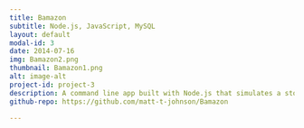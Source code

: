 ```yaml
---
title: Bamazon
subtitle: Node.js, JavaScript, MySQL
layout: default
modal-id: 3
date: 2014-07-16
img: Bamazon2.png
thumbnail: Bamazon1.png
alt: image-alt
project-id: project-3
description: A command line app built with Node.js that simulates a storefront where customers can place orders and deplete the store's inventory.<p>View on <a href="{{ post.github-repo }}" target="_blank">Github</a>.</p>
github-repo: https://github.com/matt-t-johnson/Bamazon

---
```

